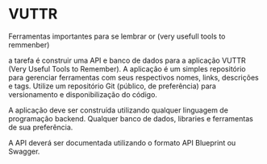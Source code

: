 # VUTTR
Ferramentas importantes para se lembrar or (very usefull tools to remmenber)

a tarefa é construir uma API e banco de dados para a aplicação VUTTR (Very Useful Tools to Remember). 
A aplicação é um simples repositório para gerenciar ferramentas com seus respectivos nomes, links, descrições e tags. 
Utilize um repositório Git (público, de preferência) para versionamento e disponibilização do código.

A aplicação deve ser construída utilizando qualquer linguagem de programação backend. 
Qualquer banco de dados, libraries e ferramentas de sua preferência.

A API deverá ser documentada utilizando o formato API Blueprint ou Swagger.


